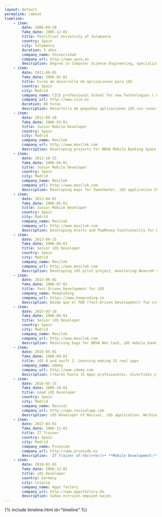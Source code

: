 ```yaml
---
layout: default
permalink: /about
timeline:
    - item:
        date: 2006-09-28
        fake_date: 2005-12-01
        title: Pontifical University of Salamanca
        country: Spain
        city: Salamanca
        duration: 5 años
        company_name: Universidad
        company_url: http://www.upsa.es
        description: Degree in Computer Science Engineering, specialization in Software Engineering.
    - item:
        date: 2011-08-01
        fake_date: 2006-02-01
        title: Curso de desarrollo de aplicaciones para iOS
        country: Spain
        city: Madrid
        company_name: CICE professional School for new Technologies ( Apple Certificate )
        company_url: http://www.cice.es
        duration: 80 horas
        description: Desarrollo de pequeñas aplicaciones iOS con conocimientos sobre POO y Objective – C (lenguaje de programación indispensable en la creación de aplicaciones para IOS), siendo capaces de desarrollar planteamientos sencillos para el desarrollo de aplicaciones, tanto particularmente como en un equipo de trabajo.
    - item:
        date: 2011-09-30
        fake_date: 2006-03-01
        title: Junior Mobile Developer
        country: Spain
        city: Madrid
        company_name: Movilok
        company_url: http://www.movilok.com
        description: Developing projects for BBVA Mobile Banking Spain and USA for Windows Phone 7.   Working with a team o developers, Quality services and Front/End developers.
    - item:
        date: 2012-10-25
        fake_date: 2006-04-01
        title: Junior Mobile Developer
        country: Spain
        city: Madrid
        company_name: Movilok
        company_url: http://www.movilok.com
        description: Developing maps for Tweetmeter, iOS application that measures the impact of a tweet depending on the retweets within a range and the followers of the user who wrote the tweet. Working with a team of developers.
    - item:
        date: 2013-04-01
        fake_date: 2006-05-01
        title: Junior Mobile Developer
        country: Spain
        city: Madrid
        company_name: Movilok
        company_url: http://www.movilok.com
        description: Developing Alerts and PopMoney functionality for BBVA Compass, American Mobile Banking application for iOS. Analysing the functionality and full development of the project. Working with a team of developers and Quality services.<br/><br/>Resolving bugs and adding features for BBVA Mobile Banking iOS application for Peru and Argentina. Working with a team of developers to resolve them.<br/><br/>Project management for Windows Phone, Windows Phone 7 updating and migration to Windows Phone 8.
    - item:
        date: 2013-06-15
        fake_date: 2006-06-01
        title: Senior iOS Developer
        country: Spain
        city: Madrid
        company_name: Movilok
        company_url: http://www.movilok.com
        description: Developing iOS pilot project, monitoring Nuance® voice control to BBVA Mobile Banking Spain. Completing project development, interviews carried out with the client and monitoring the project deadlines. Working with Nuance® team for the full integration of his SDK.<br/><br/>Resolving bugs for BBVA Wallet iOS, application to manage payments by card. Working with a team of developers to resolve them.
    - item:
        date: 2015-06-01
        fake_date: 2006-07-01
        title: Test Driven Development for iOS
        company_name: KeepCoding
        company_url: https://www.keepcoding.io
        description: Desde que el TDD (Test-Driven Development) fue creado por Kent Beck, se ha extendido como la pólvora y goza de especial popularidad en estos momentos. Sin embargo, a menudo es mal aplicado y los equipos que lo implementan se ven aquejados de problemas comunes que terminan haciendo que se abandone:<br/><br/>• Se testa lo que no se debe.<br/>• Se diseñan mal los tests, de tal forma que un fallo tiene varias posibles causas.<br/>• Los tests tardan mucho en ejecutarse, haciendo que muchos desarrolladores se los salten.<br/>• Se intenta testarlo todo, en vez de aquello que hace falta.<br/>• No se sabe aplicar a las peculiaridades de iOS, Cocoa y Objective C.<br/><br/>La totalidad de estos errores se debe a que muchos equipos de desarrollo aprenden el “cómo” del TDD pero no el “por qué”. Solo existe una forma de modificar hábitos; practicando los nuevos. Por eso este curso, que ha sido impartido con éxito en varias empresas de Europa y LATAM, es fundamentalmente práctico y se basa en el desarrollo de una App real para iPhone.
    - item:
        date: 2015-03-10
        fake_date: 2006-08-01
        title: Senior iOS Developer
        country: Spain
        city: Madrid
        company_name: Movilok
        company_url: http://www.movilok.com
        description: Resolving bugs for BBVA Net Cash, iOS mobile banking for enterprises. Working with a team of developers to solve them.<br/><br/>Project manager of BBVA Link for Chile and México. Head of the team for iOS and Android, and developing the iOS application. Working in a team with other mobile developers, Quality services, and Front/End developers. Budget, planning and sales skills because of intense clients contact everyday.
    - item:
        date: 2016-05-01
        fake_date: 2006-09-01
        title: iOS 9 and swift 2. Learning making 15 real apps
        company_name: Udemy
        company_url: http://www.udemy.com
        description: Crearás hasta 15 Apps profesionales, divertidas y relevantes que te permitirán poner en práctica todos los conocimientos adquiridos a lo largo del curso y formar un portafolio sólido para comenzar tu carrera en desarrollo mobile.<br/>Aprenderás desarrollando. Está diseñado de manera tal que conocerás nuevos conceptos y podrás aplicarlos en un desarrollo real a tu propio ritmo y practicando inmediatamente.
    - item:
        date: 2016-05-15
        fake_date: 2006-10-01
        title: Lead iOS Developer
        country: Spain
        city: Madrid
        company_name: Revival
        company_url: http://www.revivalapp.com
        description: iOS Developer of Revival, iOS application. Working with a team of QA, back-end developer and designer in the team.
    - item:
        date: 2017-03-01
        fake_date: 2006-11-01
        title: IT Trainer
        country: Spain
        city: Madrid
        company_name: Pronoide
        company_url: http://www.pronoide.es
        description: 'IT Trainer of:<br/><br/>• **Mobile Development:** iOS, Android and Xamarin (359 hours).<br/>• **Big Data:** Hadoop and ElasticSearch (56 hours).<br/>• **Front End:** HTML5, CSS3, Javascript, Angular2, NodeJS, React, Polymer (146 hours).<br/>• **Testing tools:** Selenium, SoapUI, Spock, Geb, BDD, Cucumber (108 hours).<br/>• **Other tools and languages:** Java, C++, Groovy (86 hours).'
    - item:
        date: 2018-01-01
        fake_date: 2006-12-01
        title: iOS Developer
        country: Germany
        city: Leipzig
        company_name: Apps factory
        company_url: http://www.appsfactory.de
        description: Suban estrujen empujen bajen.
---
```

<div id="main" role="main">
{% include timeline.html id="timeline" %}
</div>

